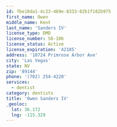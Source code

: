 ```yaml
---
id: fbe18da1-4c23-469e-8333-02b1f182b975
first_name: Owen
middle_name: Kent
last_name: 'Sanders IV'
license_type: DMD
license_number: S6-106
license_status: Active
license_expiration: '42185'
address: '10724 Primrose Arbor Ave'
city: 'Las Vegas'
state: NV
zip: '89144'
phone: '(702) 254-4220'
services:
  - dentist
category: dentists
title: 'Owen Sanders IV'
_geoloc:
  lat: 36.172
  lng: -115.329
---
```

